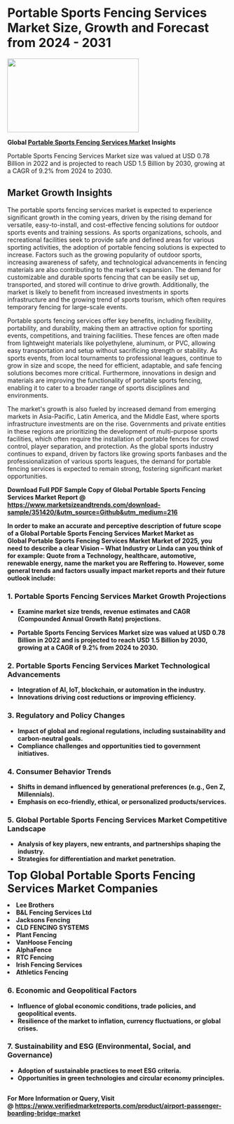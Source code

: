<H1>Portable Sports Fencing Services Market Size, Growth and Forecast from 2024 - 2031</H1><img class="aligncenter size-medium wp-image-584254" src="https://thirdeyenews.in/wp-content/uploads/2024/09/Global-Market-Research-300x168.jpeg" alt="" width="300" height="168" /><p><strong>Global&nbsp;<a href="https://www.marketsizeandtrends.com/download-sample/351420/&amp;utm_source=Github&utm_medium=216">Portable Sports Fencing Services Market</a> Insights</strong></p><p>Portable Sports Fencing Services Market size was valued at USD 0.78 Billion in 2022 and is projected to reach USD 1.5 Billion by 2030, growing at a CAGR of 9.2% from 2024 to 2030.</p><p><h2>Market Growth Insights</h2> <p>The portable sports fencing services market is expected to experience significant growth in the coming years, driven by the rising demand for versatile, easy-to-install, and cost-effective fencing solutions for outdoor sports events and training sessions. As sports organizations, schools, and recreational facilities seek to provide safe and defined areas for various sporting activities, the adoption of portable fencing solutions is expected to increase. Factors such as the growing popularity of outdoor sports, increasing awareness of safety, and technological advancements in fencing materials are also contributing to the market's expansion. The demand for customizable and durable sports fencing that can be easily set up, transported, and stored will continue to drive growth. Additionally, the market is likely to benefit from increased investments in sports infrastructure and the growing trend of sports tourism, which often requires temporary fencing for large-scale events. </p> <p><strong></strong></p> <p>Portable sports fencing services offer key benefits, including flexibility, portability, and durability, making them an attractive option for sporting events, competitions, and training facilities. These fences are often made from lightweight materials like polyethylene, aluminum, or PVC, allowing easy transportation and setup without sacrificing strength or stability. As sports events, from local tournaments to professional leagues, continue to grow in size and scope, the need for efficient, adaptable, and safe fencing solutions becomes more critical. Furthermore, innovations in design and materials are improving the functionality of portable sports fencing, enabling it to cater to a broader range of sports disciplines and environments.</p> <p>The market's growth is also fueled by increased demand from emerging markets in Asia-Pacific, Latin America, and the Middle East, where sports infrastructure investments are on the rise. Governments and private entities in these regions are prioritizing the development of multi-purpose sports facilities, which often require the installation of portable fences for crowd control, player separation, and protection. As the global sports industry continues to expand, driven by factors like growing sports fanbases and the professionalization of various sports leagues, the demand for portable fencing services is expected to remain strong, fostering significant market opportunities.</p> <p><strong></p><p><span class=""><strong>Download Full PDF Sample Copy of Global Portable Sports Fencing Services Market Report</strong> @ <a href="https://www.marketsizeandtrends.com/download-sample/351420/&amp;utm_source=Github&utm_medium=216" target="_blank">https://www.marketsizeandtrends.com/download-sample/351420/&amp;utm_source=Github&utm_medium=216</a></span></p><p>In order to make an accurate and perceptive description of future scope of a Global&nbsp;Portable Sports Fencing Services Market Market as Global&nbsp;Portable Sports Fencing Services Market Market of 2025, you need to describe a clear Vision &ndash; What Industry or Linda can you think of for example: Quote from a Technology, healthcare, automotive, renewable energy, name the market you are Reffering to. However, some general trends and factors usually impact market reports and their future outlook include:</p><h3>1.&nbsp;<strong>Portable Sports Fencing Services Market Growth Projections</strong></h3><ul><li>Examine market size trends, revenue estimates and CAGR (Compounded Annual Growth Rate) projections.</li><li><p>Portable Sports Fencing Services Market size was valued at USD 0.78 Billion in 2022 and is projected to reach USD 1.5 Billion by 2030, growing at a CAGR of 9.2% from 2024 to 2030.</p></li></ul><h3>2.&nbsp;<strong>Portable Sports Fencing Services Market Technological Advancements</strong></h3><ul><li>Integration of AI, IoT, blockchain, or automation in the industry.</li><li>Innovations driving cost reductions or improving efficiency.</li></ul><h3>3.&nbsp;<strong>Regulatory and Policy Changes</strong></h3><ul><li>Impact of global and regional regulations, including sustainability and carbon-neutral goals.</li><li>Compliance challenges and opportunities tied to government initiatives.</li></ul><h3>4.&nbsp;<strong>Consumer Behavior Trends</strong></h3><ul><li>Shifts in demand influenced by generational preferences (e.g., Gen Z, Millennials).</li><li>Emphasis on eco-friendly, ethical, or personalized products/services.</li></ul><h3>5.&nbsp;<strong>Global Portable Sports Fencing Services Market Competitive Landscape</strong></h3><ul><li>Analysis of key players, new entrants, and partnerships shaping the industry.</li><li>Strategies for differentiation and market penetration.</li></ul><p data-pm-slice="1 1 []"><span style="color: inherit; font-family: inherit; font-size: 25px;">Top Global Portable Sports Fencing Services Market Companies</span></p><div class="" data-test-id=""><p><li>Lee Brothers</li><li> B&L Fencing Services Ltd</li><li> Jacksons Fencing</li><li> CLD FENCING SYSTEMS</li><li> Plant Fencing</li><li> VanHoose Fencing</li><li> AlphaFence</li><li> RTC Fencing</li><li> Irish Fencing Services</li><li> Athletics Fencing</li></p></div><h3>6.&nbsp;<strong>Economic and Geopolitical Factors</strong></h3><ul><li>Influence of global economic conditions, trade policies, and geopolitical events.</li><li>Resilience of the market to inflation, currency fluctuations, or global crises.</li></ul><h3>7.&nbsp;<strong>Sustainability and ESG (Environmental, Social, and Governance)</strong></h3><ul><li>Adoption of sustainable practices to meet ESG criteria.</li><li>Opportunities in green technologies and circular economy principles.</li></ul><h2><strong style="font-size: 14px;">For More Information or Query, Visit @&nbsp;</strong><a style="background-color: #ffffff; font-size: 14px;" href="https://www.marketsizeandtrends.com/report/portable-sports-fencing-services-market/" target="_blank">https://www.verifiedmarketreports.com/product/airport-passenger-boarding-bridge-market</a></h2>
